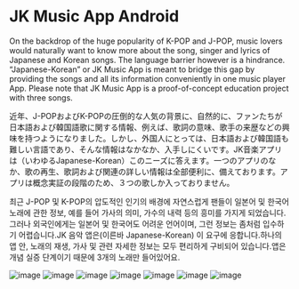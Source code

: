 # JK Music App Android
 
On the backdrop of the huge popularity of K-POP and J-POP, music lovers would naturally want to know more about the song, singer and lyrics of Japanese and Korean songs. The language barrier however is a hindrance. “Japanese-Korean” or JK Music App is meant to bridge this gap by providing the songs and all its information conveniently in one music player App. Please note that JK Music App is a proof-of-concept education project with three songs. 

近年、J-POPおよびK-POPの圧倒的な人気の背景に、自然的に、ファンたちが日本語および韓国語歌に関する情報、例えば、歌詞の意味、歌手の来歴などの興味を持つようになりました。しかし、外国人にとっては、日本語および韓国語も難しい言語であり、そんな情報はなかなか、入手しにくいです。JK音楽アプリは（いわゆるJapanese-Korean）このニーズに答えます。一つのアプリのなか、歌の再生、歌詞および関連の詳しい情報は全部便利に、備えております。アプリは概念実証の段階のため、３つの歌しか入っておりません。

최근 J-POP 및 K-POP의 압도적인 인기의 배경에 자연스럽게 팬들이 일본어 및 한국어 노래에 관한 정보, 예를 들어 가사의 의미, 가수의 내력 등의 흥미를 가지게 되었습니다.그러나 외국인에게는 일본어 및 한국어도 어려운 언어이며, 그런 정보는 좀처럼 입수하기 어렵습니다.JK 음악 앱은(이른바 Japanese-Korean) 이 요구에 응합니다.하나의 앱 안, 노래의 재생, 가사 및 관련 자세한 정보는 모두 편리하게 구비되어 있습니다.앱은 개념 실증 단계이기 때문에 3개의 노래만 들어있어요.

![image](https://user-images.githubusercontent.com/88481617/145959242-66a14167-b8a6-4207-a92e-52e5756465f5.png)
![image](https://user-images.githubusercontent.com/88481617/145959383-8d6c08de-f46a-4416-8ee9-fe1cd732b502.png)
![image](https://user-images.githubusercontent.com/88481617/145959428-4f4b4181-0a03-40f3-8baf-9495abd5e0c5.png)
![image](https://user-images.githubusercontent.com/88481617/145959521-67a017fd-f5ed-4959-bf1d-2d27a7753ef6.png)
![image](https://user-images.githubusercontent.com/88481617/145959550-a571cee2-a104-45f7-98c5-264dae2b3c14.png)
![image](https://user-images.githubusercontent.com/88481617/145959579-9b9a79a6-86e4-432e-8d12-c70b82f71bbd.png)
![image](https://user-images.githubusercontent.com/88481617/145959627-f4ab3b09-1f6c-419a-8abe-4ddee1d7b310.png)
